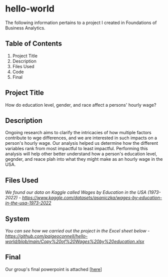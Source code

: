 # hello-world
The following information pertains to a project I created in Foundations of Business Analytics.
## Table of Contents
1. Project Title
2. Description
3. Files Used
4. Code
5. Final
## Project Title
How do education level, gender, and race affect a persons' hourly wage?
## Description
Ongoing research aims to clarify the intricacies of how multiple factors contribute to wge differences, and we are interested in such impacts on a person's hourly wage. Our analysis helped us determine how the different variables rank from most impactful to least impactful. Performing this analysis will help other better understand how a person's education level, gegnder, and reace plah into what they might make as an hourly wage in the USA.
## Files Used
*We found our data on Kaggle called Wages by Education in the USA (1973-2022)*
  *- https://www.kaggle.com/datasets/asaniczka/wages-by-education-in-the-usa-1973-2022*
## System
*You can see how we carried out the project in the Excel sheet below*
*- https://github.com/paigeoconnell/hello-world/blob/main/Copy%20of%20Wages%20by%20education.xlsx*
## Final
Our group's final powerpoint is attached [[here](https://github.com/paigeoconnell/hello-world/blob/main/BAIS%20Project%20Presentation.pptx)]
